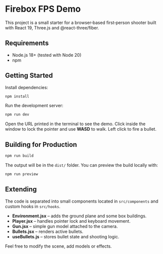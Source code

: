 # Firebox FPS Demo

This project is a small starter for a browser‑based first‑person shooter built with React 19, Three.js and @react-three/fiber.

## Requirements

- Node.js 18+ (tested with Node 20)
- npm

## Getting Started

Install dependencies:

```bash
npm install
```

Run the development server:

```bash
npm run dev
```

Open the URL printed in the terminal to see the demo. Click inside the window to lock the pointer and use **WASD** to walk. Left click to fire a bullet.

## Building for Production

```bash
npm run build
```

The output will be in the `dist/` folder. You can preview the build locally with:

```bash
npm run preview
```

## Extending

The code is separated into small components located in `src/components` and custom hooks in `src/hooks`.

- **Environment.jsx** – adds the ground plane and some box buildings.
- **Player.jsx** – handles pointer lock and keyboard movement.
- **Gun.jsx** – simple gun model attached to the camera.
- **Bullets.jsx** – renders active bullets.
- **useBullets.js** – stores bullet state and shooting logic.

Feel free to modify the scene, add models or effects.
